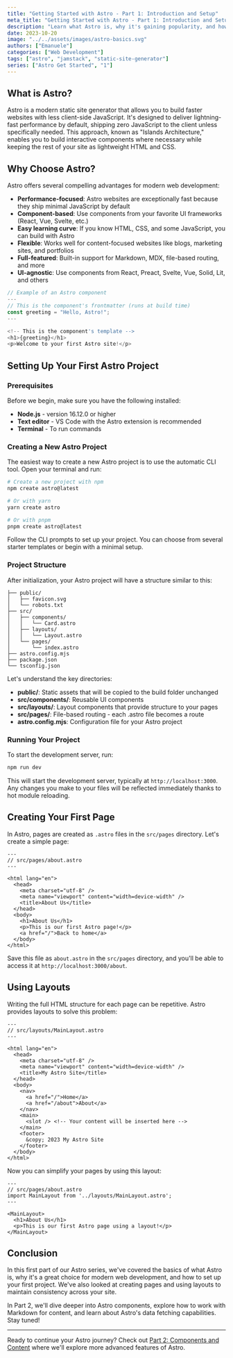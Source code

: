 ```yaml
---
title: "Getting Started with Astro - Part 1: Introduction and Setup"
meta_title: "Getting Started with Astro - Part 1: Introduction and Setup"
description: "Learn what Astro is, why it's gaining popularity, and how to set up your first Astro project in this comprehensive introduction."
date: 2023-10-20
image: "../../assets/images/astro-basics.svg"
authors: ["Emanuele"]
categories: ["Web Development"]
tags: ["astro", "jamstack", "static-site-generator"]
series: ["Astro Get Started", "1"]
---
```


## What is Astro?

Astro is a modern static site generator that allows you to build faster websites with less client-side JavaScript. It's designed to deliver lightning-fast performance by default, shipping zero JavaScript to the client unless specifically needed. This approach, known as "Islands Architecture," enables you to build interactive components where necessary while keeping the rest of your site as lightweight HTML and CSS.

## Why Choose Astro?

Astro offers several compelling advantages for modern web development:

- **Performance-focused**: Astro websites are exceptionally fast because they ship minimal JavaScript by default
- **Component-based**: Use components from your favorite UI frameworks (React, Vue, Svelte, etc.)
- **Easy learning curve**: If you know HTML, CSS, and some JavaScript, you can build with Astro
- **Flexible**: Works well for content-focused websites like blogs, marketing sites, and portfolios
- **Full-featured**: Built-in support for Markdown, MDX, file-based routing, and more
- **UI-agnostic**: Use components from React, Preact, Svelte, Vue, Solid, Lit, and others

```javascript
// Example of an Astro component
---
// This is the component's frontmatter (runs at build time)
const greeting = "Hello, Astro!";
---

<!-- This is the component's template -->
<h1>{greeting}</h1>
<p>Welcome to your first Astro site!</p>
```

## Setting Up Your First Astro Project

### Prerequisites

Before we begin, make sure you have the following installed:

- **Node.js** - version 16.12.0 or higher
- **Text editor** - VS Code with the Astro extension is recommended
- **Terminal** - To run commands

### Creating a New Astro Project

The easiest way to create a new Astro project is to use the automatic CLI tool. Open your terminal and run:

```bash
# Create a new project with npm
npm create astro@latest

# Or with yarn
yarn create astro

# Or with pnpm
pnpm create astro@latest
```

Follow the CLI prompts to set up your project. You can choose from several starter templates or begin with a minimal setup.

### Project Structure

After initialization, your Astro project will have a structure similar to this:

```
├── public/
│   ├── favicon.svg
│   └── robots.txt
├── src/
│   ├── components/
│   │   └── Card.astro
│   ├── layouts/
│   │   └── Layout.astro
│   └── pages/
│       └── index.astro
├── astro.config.mjs
├── package.json
└── tsconfig.json
```

Let's understand the key directories:

- **public/**: Static assets that will be copied to the build folder unchanged
- **src/components/**: Reusable UI components
- **src/layouts/**: Layout components that provide structure to your pages
- **src/pages/**: File-based routing - each .astro file becomes a route
- **astro.config.mjs**: Configuration file for your Astro project

### Running Your Project

To start the development server, run:

```bash
npm run dev
```

This will start the development server, typically at `http://localhost:3000`. Any changes you make to your files will be reflected immediately thanks to hot module reloading.

## Creating Your First Page

In Astro, pages are created as `.astro` files in the `src/pages` directory. Let's create a simple page:

```astro
---
// src/pages/about.astro
---

<html lang="en">
  <head>
    <meta charset="utf-8" />
    <meta name="viewport" content="width=device-width" />
    <title>About Us</title>
  </head>
  <body>
    <h1>About Us</h1>
    <p>This is our first Astro page!</p>
    <a href="/">Back to home</a>
  </body>
</html>
```

Save this file as `about.astro` in the `src/pages` directory, and you'll be able to access it at `http://localhost:3000/about`.

## Using Layouts

Writing the full HTML structure for each page can be repetitive. Astro provides layouts to solve this problem:

```astro
---
// src/layouts/MainLayout.astro
---

<html lang="en">
  <head>
    <meta charset="utf-8" />
    <meta name="viewport" content="width=device-width" />
    <title>My Astro Site</title>
  </head>
  <body>
    <nav>
      <a href="/">Home</a>
      <a href="/about">About</a>
    </nav>
    <main>
      <slot /> <!-- Your content will be inserted here -->
    </main>
    <footer>
      &copy; 2023 My Astro Site
    </footer>
  </body>
</html>
```

Now you can simplify your pages by using this layout:

```astro
---
// src/pages/about.astro
import MainLayout from '../layouts/MainLayout.astro';
---

<MainLayout>
  <h1>About Us</h1>
  <p>This is our first Astro page using a layout!</p>
</MainLayout>
```

## Conclusion

In this first part of our Astro series, we've covered the basics of what Astro is, why it's a great choice for modern web development, and how to set up your first project. We've also looked at creating pages and using layouts to maintain consistency across your site.

In Part 2, we'll dive deeper into Astro components, explore how to work with Markdown for content, and learn about Astro's data fetching capabilities. Stay tuned!

---

Ready to continue your Astro journey? Check out [Part 2: Components and Content](/astro-get-started-part-2) where we'll explore more advanced features of Astro.
